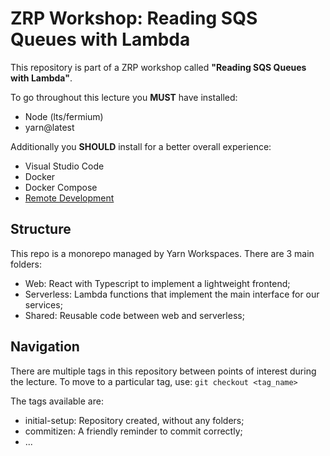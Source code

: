 # ZRP Workshop: Reading SQS Queues with Lambda

This repository is part of a ZRP workshop called __"Reading SQS Queues with Lambda"__.

To go throughout this lecture you __MUST__ have installed:

* Node (lts/fermium)
* yarn@latest

Additionally you __SHOULD__ install for a better overall experience:

* Visual Studio Code
* Docker
* Docker Compose
* [Remote Development](https://marketplace.visualstudio.com/items?itemName=ms-vscode-remote.vscode-remote-extensionpack)

## Structure

This repo is a monorepo managed by Yarn Workspaces. There are 3 main folders:

* Web: React with Typescript to implement a lightweight frontend;
* Serverless: Lambda functions that implement the main interface for our services;
* Shared: Reusable code between web and serverless;

## Navigation

There are multiple tags in this repository between points of interest during the lecture.
To move to a particular tag, use: `git checkout <tag_name>`

The tags available are:

* initial-setup: Repository created, without any folders;
* commitizen: A friendly reminder to commit correctly;
* ...
